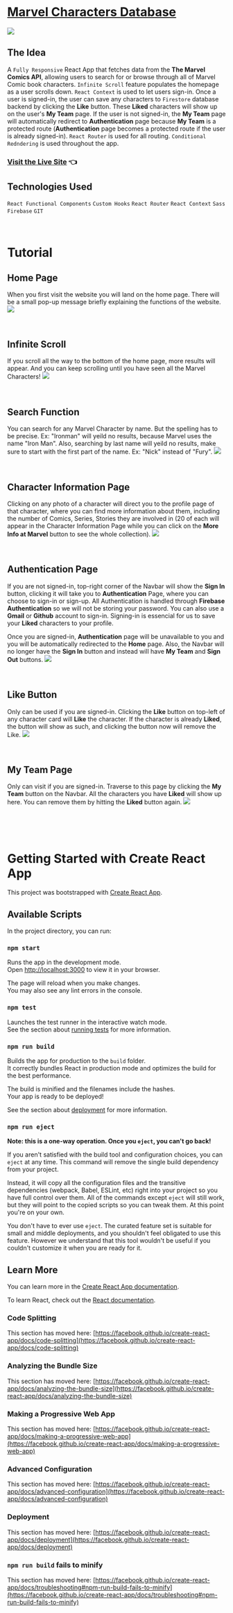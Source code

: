 # [Marvel Characters Database](https://cozy-frangipane-4683ec.netlify.app/)

<img src="./src/assets/screenshots/home-page.png">

<br>

## The Idea
A `Fully Responsive` React App that fetches data from the **The Marvel Comics API**, allowing users to search for or browse through all of Marvel Comic book characters. `Infinite Scroll` feature populates the homepage as a user scrolls down. `React Context` is used to let users sign-in. Once a user is signed-in, the user can save any characters to `Firestore` database backend by clicking the **Like** button. These **Liked** characters will show up on the user's **My Team** page. If the user is not signed-in, the **My Team** page will automatically redirect to **Authentication** page because **My Team** is a protected route (**Authentication** page becomes a protected route if the user is already signed-in). `React Router` is used for all routing. `Conditional Redndering` is used throughout the app.


### [Visit the Live Site](https://cozy-frangipane-4683ec.netlify.app/) 👈


## Technologies Used
`React Functional Components` `Custom Hooks` `React Router` `React Context` `Sass` `Firebase` `GIT`

<br>

# Tutorial

## Home Page

When you first visit the website you will land on the home page. There will be a small pop-up message briefly explaining the functions of the website.
<img src="./src/assets/screenshots/welcome-msg.png">

<br>

## Infinite Scroll

If you scroll all the way to the bottom of the home page, more results will appear. And you can keep scrolling until you have seen all the Marvel Characters!
<img src="./src/assets/screenshots/infinite-scroll.png">

<br>

## Search Function

You can search for any Marvel Character by name. But the spelling has to be precise. Ex: "Ironman" will yeild no results, because Marvel uses the name "Iron Man". Also, searching by last name will yeild no results, make sure to start with the first part of the name. Ex: "Nick" instead of "Fury".
<img src="./src/assets/screenshots/search-function.png">

<br>

## Character Information Page

Clicking on any photo of a character will direct you to the profile page of that character, where you can find more information about them, including the number of Comics, Series, Stories they are involved in (20 of each will appear in the Character Information Page while you can click on the **More Info at Marvel** button to see the whole collection).
<img src="./src/assets/screenshots/character-profile.png">

<br>

## Authentication Page

If you are not signed-in, top-right corner of the Navbar will show the **Sign In** button, clicking it will take you to **Authentication** Page, where you can choose to sign-in or sign-up. All Authentication is handled through **Firebase Authentication** so we will not be storing your password. You can also use a **Gmail** or **Github** account to sign-in. Signing-in is essencial for us to save your **Liked** characters to your profile. 

Once you are signed-in, **Authentication** page will be unavailable to you and you will be automatically redirected to the **Home** page. Also, the Navbar will no longer have the **Sign In** button and instead will have **My Team** and **Sign Out** buttons.
<img src="./src/assets/screenshots/auth.png">

<br>

## Like Button

Only can be used if you are signed-in. Clicking the **Like** button on top-left of any character card will **Like** the character. If the character is already **Liked**, the button will show as such, and clicking the button now will remove the Like.
<img src="./src/assets/screenshots/like-dislike.png">

<br>

## My Team Page

Only can visit if you are signed-in. Traverse to this page by clicking the **My Team** button on the Navbar. All the characters you have **Liked** will show up here. You can remove them by hitting the **Liked** button again.
<img src="./src/assets/screenshots/my-team.png">




<br>
<br>
<br>

# Getting Started with Create React App

This project was bootstrapped with [Create React App](https://github.com/facebook/create-react-app).

## Available Scripts

In the project directory, you can run:

### `npm start`

Runs the app in the development mode.\
Open [http://localhost:3000](http://localhost:3000) to view it in your browser.

The page will reload when you make changes.\
You may also see any lint errors in the console.

### `npm test`

Launches the test runner in the interactive watch mode.\
See the section about [running tests](https://facebook.github.io/create-react-app/docs/running-tests) for more information.

### `npm run build`

Builds the app for production to the `build` folder.\
It correctly bundles React in production mode and optimizes the build for the best performance.

The build is minified and the filenames include the hashes.\
Your app is ready to be deployed!

See the section about [deployment](https://facebook.github.io/create-react-app/docs/deployment) for more information.

### `npm run eject`

**Note: this is a one-way operation. Once you `eject`, you can't go back!**

If you aren't satisfied with the build tool and configuration choices, you can `eject` at any time. This command will remove the single build dependency from your project.

Instead, it will copy all the configuration files and the transitive dependencies (webpack, Babel, ESLint, etc) right into your project so you have full control over them. All of the commands except `eject` will still work, but they will point to the copied scripts so you can tweak them. At this point you're on your own.

You don't have to ever use `eject`. The curated feature set is suitable for small and middle deployments, and you shouldn't feel obligated to use this feature. However we understand that this tool wouldn't be useful if you couldn't customize it when you are ready for it.

## Learn More

You can learn more in the [Create React App documentation](https://facebook.github.io/create-react-app/docs/getting-started).

To learn React, check out the [React documentation](https://reactjs.org/).

### Code Splitting

This section has moved here: [https://facebook.github.io/create-react-app/docs/code-splitting](https://facebook.github.io/create-react-app/docs/code-splitting)

### Analyzing the Bundle Size

This section has moved here: [https://facebook.github.io/create-react-app/docs/analyzing-the-bundle-size](https://facebook.github.io/create-react-app/docs/analyzing-the-bundle-size)

### Making a Progressive Web App

This section has moved here: [https://facebook.github.io/create-react-app/docs/making-a-progressive-web-app](https://facebook.github.io/create-react-app/docs/making-a-progressive-web-app)

### Advanced Configuration

This section has moved here: [https://facebook.github.io/create-react-app/docs/advanced-configuration](https://facebook.github.io/create-react-app/docs/advanced-configuration)

### Deployment

This section has moved here: [https://facebook.github.io/create-react-app/docs/deployment](https://facebook.github.io/create-react-app/docs/deployment)

### `npm run build` fails to minify

This section has moved here: [https://facebook.github.io/create-react-app/docs/troubleshooting#npm-run-build-fails-to-minify](https://facebook.github.io/create-react-app/docs/troubleshooting#npm-run-build-fails-to-minify)

